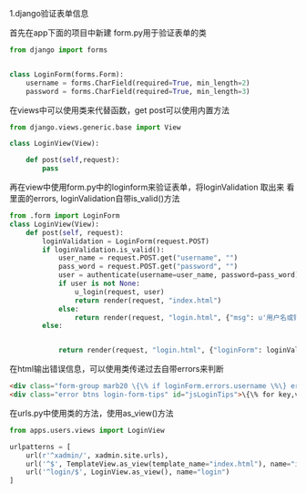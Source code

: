 1.django验证表单信息

首先在app下面的项目中新建 form.py用于验证表单的类

```python
from django import forms


class LoginForm(forms.Form):
    username = forms.CharField(required=True, min_length=2)
    password = forms.CharField(required=True, min_length=3)

```

在views中可以使用类来代替函数，get post可以使用内置方法

```python
from django.views.generic.base import View

class LoginView(View):

    def post(self,request):
        pass

```

再在view中使用form.py中的loginform来验证表单，将loginValidation 取出来
看里面的errors, loginValidation自带is_valid()方法

```python
from .form import LoginForm
class LoginView(View):
    def post(self, request):
        loginValidation = LoginForm(request.POST)
        if loginValidation.is_valid():
            user_name = request.POST.get("username", "")
            pass_word = request.POST.get("password", "")
            user = authenticate(username=user_name, password=pass_word)
            if user is not None:
                u_login(request, user)
                return render(request, "index.html")
            else:
                return render(request, "login.html", {"msg": u'用户名或错误'})
        else:


            return render(request, "login.html", {"loginForm": loginValidation})

```

在html输出错误信息，可以使用类传递过去自带errors来判断

```html
<div class="form-group marb20 \{\% if loginForm.errors.username \%\} errorput \{\% endif \%\}">
<div class="error btns login-form-tips" id="jsLoginTips">\{\% for key,val in loginForm.errors.items \%\} {{ val }} \{\% endfor \%\}</div>

```

在urls.py中使用类的方法，使用as_view()方法

```python
from apps.users.views import LoginView

urlpatterns = [
    url(r'^xadmin/', xadmin.site.urls),
    url('^$', TemplateView.as_view(template_name="index.html"), name="index"),
    url('^login/$', LoginView.as_view(), name="login")
]

```



